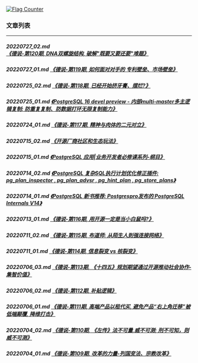 <a rel="nofollow" href="http://info.flagcounter.com/h9V1"  ><img src="http://s03.flagcounter.com/count/h9V1/bg_FFFFFF/txt_000000/border_CCCCCC/columns_2/maxflags_12/viewers_0/labels_0/pageviews_0/flags_0/"  alt="Flag Counter"  border="0"  ></a>  
  
### 文章列表  
----  
##### 20220727_02.md   [《德说-第120期, DNA双螺旋结构, 破解"既要又要还要"难题》](20220727_02.md)  
##### 20220727_01.md   [《德说-第119期, 如何面对对手的 专利壁垒、市场壁垒》](20220727_01.md)  
##### 20220725_02.md   [《德说-第118期, 已经开始挤牙膏、摆烂?》](20220725_02.md)  
##### 20220725_01.md   [《PostgreSQL 16 devel preview - 内部multi-master多主逻辑复制: 防重复复制、防数据打环无限复制能力》](20220725_01.md)  
##### 20220724_01.md   [《德说-第117期, 精神与肉体的二元对立》](20220724_01.md)  
##### 20220715_02.md   [《开源厂商社区和生态玩法》](20220715_02.md)  
##### 20220715_01.md   [《PostgreSQL 应用|业务开发者必修课系列-纲目》](20220715_01.md)  
##### 20220714_02.md   [《PostgreSQL 复杂SQL执行计划优化修正插件: pg_plan_inspector , pg_plan_advsr , pg_hint_plan , pg_store_plans》](20220714_02.md)  
##### 20220714_01.md   [《PostgreSQL 新书推荐: Postgrespro发布的 PostgreSQL Internals V14》](20220714_01.md)  
##### 20220713_01.md   [《德说-第116期, 用开源一定是当小白鼠吗?》](20220713_01.md)  
##### 20220711_02.md   [《德说-第115期, 布道师: 从陌生人到强连接网络》](20220711_02.md)  
##### 20220711_01.md   [《德说-第114期, 信息裂变 vs 核裂变》](20220711_01.md)  
##### 20220706_03.md   [《德说-第113期, 《十四五》规划期望通过开源推动社会协作-集智价值》](20220706_03.md)  
##### 20220706_02.md   [《德说-第112期, 补贴逻辑》](20220706_02.md)  
##### 20220706_01.md   [《德说-第111期, 高端产品以租代买, 避免产品“右上角迁移”被低端颠覆, 降维打击》](20220706_01.md)  
##### 20220704_02.md   [《德说-第110期, 《左传》法不可量,威不可测; 刑不可知，则威不可测》](20220704_02.md)  
##### 20220704_01.md   [《德说-第109期, 改革的力量-列国变法、宗教改革》](20220704_01.md)  
